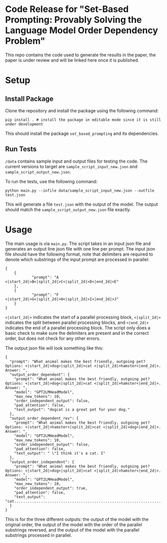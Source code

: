 # Code Release for "Set-Based Prompting: Provably Solving the Language Model Order Dependency Problem"

This repo contains the code used to generate the results in the paper, the paper is under review and will be linked here once it is published.

# Setup

## Install Package

Clone the repository and install the package using the following command:

```
pip install . # install the package in editable mode since it is still under development
```

This should install the package `set_based_prompting` and its dependencies.

## Run Tests

`/data` contains sample input and output files for testing the code. The current versions to target are `sample_script_input_new.json` and `sample_script_output_new.json`.

To run the tests, use the following command:

```
python main.py --infile data/sample_script_input_new.json --outfile test.json
```

This will generate a file `test.json` with the output of the model. The output should match the `sample_script_output_new.json` file exactly.

# Usage

The main usage is via `main.py`. The script takes in an input json file and generates an output line json file with one line per prompt. The input json file should have the following format, note that delimiters are required to denote which substrings of the input prompt are processed in parallel:

```
{
    {
            "prompt": "A <|start_2d|>B<|split_2d|>C<|split_2d|>D<|end_2d|>E"
    },
    {
            "prompt": "F <|start_2d|>G<|split_2d|>H<|split_2d|>I<|end_2d|>J"
    }
}
```

`<|start_2d|>` indicates the start of a parallel processing block, `<|split_2d|>` indicates the split between parallel processing blocks, and `<|end_2d|>` indicates the end of a parallel processing block. The script only does a basic check to make sure the delimiters are present and in the correct order, but does not check for any other errors.

The output json file will look something like this:

```
{
  "prompt": "What animal makes the best friendly, outgoing pet? Options: <|start_2d|>dog<|split_2d|>cat <|split_2d|>hamster<|end_2d|>. Answer: ",
  "output_order_dependent": {
    "prompt": "What animal makes the best friendly, outgoing pet? Options: <|start_2d|>dog<|split_2d|>cat <|split_2d|>hamster<|end_2d|>. Answer: ",
    "model": "GPT2LMHeadModel",
    "max_new_tokens": 10,
    "order_independent_output": false,
    "pad_attention": false,
    "text_output": "dogcat is a great pet for your dog."
  },
  "output_order_dependent_rev": {
    "prompt": "What animal makes the best friendly, outgoing pet? Options: <|start_2d|>hamster<|split_2d|>cat <|split_2d|>dog<|end_2d|>. Answer: ",
    "model": "GPT2LMHeadModel",
    "max_new_tokens": 10,
    "order_independent_output": false,
    "pad_attention": false,
    "text_output": " \"I think it's a cat. I"
  },
  "output_order_independent": {
    "prompt": "What animal makes the best friendly, outgoing pet? Options: <|start_2d|>dog<|split_2d|>cat <|split_2d|>hamster<|end_2d|>. Answer: ",
    "model": "GPT2LMHeadModel",
    "max_new_tokens": 10,
    "order_independent_output": true,
    "pad_attention": false,
    "text_output": "cat................................................................................................................................................................................................................................................................................................................................................................................................................................................................................................................................"
  }
}
```

This is for the three different outputs: the output of the model with the original order, the output of the model with the order of the parallel substrings reversed, and the output of the model with the parallel substrings processed in parallel.
